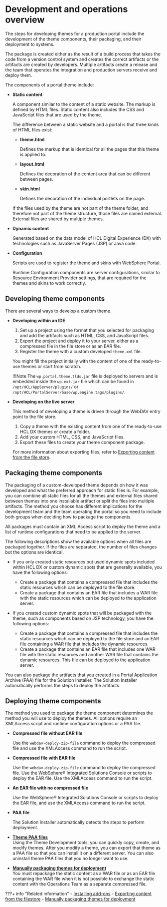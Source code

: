 # Development and operations overview

The steps for developing themes for a production portal include the development of the theme components, their packaging, and their deployment to systems.

The package is created either as the result of a build process that takes the code from a version control system and creates the correct artifacts or the artifacts are created by developers. Multiple artifacts create a release and the team that operates the integration and production servers receive and deploy them.

The components of a portal theme include:

-   **Static content**

    A component similar to the content of a static website. The markup is defined by HTML files. Static content also includes the CSS and JavaScript files that are used by the theme.

    The difference between a static website and a portal is that three kinds of HTML files exist:

    -   **theme.html**

        Defines the markup that is identical for all the pages that this theme is applied to.

    -   **layout.html**

        Defines the decoration of the content area that can be different between pages.

    -   **skin.html**

        Defines the decoration of the individual portlets on the page.

    If the files used by the theme are not part of the theme folder, and therefore not part of the theme structure, those files are named external. External files are shared by multiple themes.

-   **Dynamic content**

    Generated based on the data model of HCL Digital Experience (DX) with technologies such as JavaServer Pages (JSP) or Java code.

-   **Configuration**

    Scripts are used to register the theme and skins with WebSphere Portal.

    Runtime Configuration components are server configurations, similar to Resource Environment Provider settings, that are required for the themes and skins to work correctly.

## Developing theme components

There are several ways to develop a custom theme.

-   **Developing within an IDE**

    1. Set up a project using the format that you selected for packaging and add the artifacts such as HTML, CSS, and JavaScript files.
    2. Export the project and deploy it to your server, either as a compressed file in the file store or as an EAR file. 
    3. Register the theme with a custom developed `theme.xml` file.

    You might fill the project initially with the content of one of the ready-to-use themes or start from scratch.

    !!!Note
        The `wp.portal.theme.tlds.jar` file is deployed to servers and is embedded inside the `wp.ext.jar` file which can be found in `/opt/HCL/AppServer/plugins/` or `/opt/HCL/PortalServer/base/wp.engine.tags/plugins/`.

-   **Developing on the live server**

    This method of developing a theme is driven through the WebDAV entry point to the file store.

    1. Copy a theme with the existing content from one of the ready-to-use HCL DX themes or create a folder.
    2. Add your custom HTML, CSS, and JavaScript files.
    3. Export these files to create your theme component package.

    For more information about exporting files, refer to [Exporting content from the file store](./manual_packaging_themes/themeopt_move_expfilestore.md).

## Packaging theme components

The packaging of a custom-developed theme depends on how it was developed and what the preferred approach for static files is. For example, you can combine all static files for all the themes and external files shared between themes into one installable artifact or split the files into multiple artifacts. The method you choose has different implications for the development team and the team operating the portal so you need to include both groups when deciding how to package the components.

All packages must contain an XML Access script to deploy the theme and a list of runtime configurations that need to be applied to the server.

The following descriptions show the available options when all files are packaged together. If the files are separated, the number of files changes but the options are identical.

-   If you only created static resources but used dynamic spots included within HCL DX or custom dynamic spots that are generally available, you have the following options:
    -   Create a package that contains a compressed file that includes the static resources which can be deployed to the file store.
    -   Create a package that contains an EAR file that includes a WAR file with the static resources which can be deployed to the application server.

-   If you created custom dynamic spots that will be packaged with the theme, such as components based on JSP technology, you have the following options:
    -   Create a package that contains a compressed file that includes the static resources which can be deployed to the file store and an EAR file containing a WAR file that includes the dynamic resources.
    -   Create a package that contains an EAR file that includes one WAR file with the static resources and another WAR file that contains the dynamic resources. This file can be deployed to the application server.

You can also package the artifacts that you created in a Portal Application Archive \(PAA\) file for the Solution Installer. The Solution Installer automatically performs the steps to deploy the artifacts.

## Deploying theme components

The method you used to package the theme component determines the method you will use to deploy the themes. All options require an XMLAccess script and runtime configuration options or a PAA file.

-   **Compressed file without EAR file**

    Use the `webdav-deploy-zip-file` command to deploy the compressed file and use the XMLAccess command to run the script.

-   **Compressed file with EAR file**

    Use the `webdav-deploy-zip-file` command to deploy the compressed file. Use the WebSphere® Integrated Solutions Console or scripts to deploy the EAR file. Use the XMLAccess command to run the script.

-   **An EAR file with no compressed file**

    Use the WebSphere® Integrated Solutions Console or scripts to deploy the EAR file, and use the XMLAccess command to run the script.

-   **PAA file**

    The Solution Installer automatically detects the steps to perform deployment.

-   **[Theme PAA files](../dev_op_overview/theme_paa_files/index.md)**  
Using the Theme Development tools, you can quickly copy, create, and modify themes. After you modify a theme, you can export that theme as a PAA file so that you can install it on a different server. You can also uninstall theme PAA files that you no longer want to use.
-   **[Manually packaging themes for deployment](../dev_op_overview/manual_packaging_themes/index.md)**  
You must repackage the static content as a WAR file or as an EAR file containing the WAR file when it is not possible to exchange the static content with the Operations Team as a separate compressed file.

???+ info "Related information"
    - [Installing add-ons](../../../../deployment/install/traditional/install_addons/index.md)
    - [Exporting content from the filestore](../dev_op_overview/manual_packaging_themes/themeopt_move_expfilestore.md)
    - [Manually packaging themes for deployment](../dev_op_overview/manual_packaging_themes/index.md)
